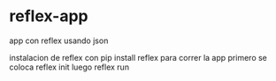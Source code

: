 # reflex-app

app con reflex usando json

instalacion de reflex con  pip install reflex
para correr la app  primero se coloca reflex init 
luego reflex run 
